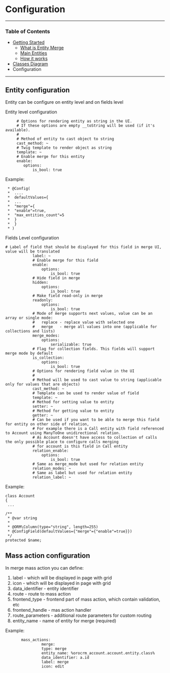 # Configuration  #

---------

### Table of Contents ###

- [Getting Started](./getting-started.md)
	- [What is Entity Merge](./getting-started.md#what-is-entity-merge "What is Entity Merge")
	- [Main Entities](./getting-started.md#main-entities)
	- [How it works](./getting-started.md#how-it-works)
- [Classes Diagram](./classes-diagram.md)
- Configuration

---------

## Entity configuration ##

Entity can be configure on entity level and on fields level

Entity level configuration

         # Options for rendering entity as string in the UI.
         # If these options are empty __toString will be used (if it's available).
         #
         # Method of entity to cast object to string
         cast_method: ~
         # Twig template to render object as string
         template: ~
         # Enable merge for this entity
         enable:
            options:
                is_bool: true
 

Example:

     * @Config(
     *  ....
     *  defaultValues={
     *  ...
     *  "merge"={
     *  "enable"=true,
     *  "max_entities_count"=5
     *  }
     *  }
     * )

Fields Level configuration

    # Label of field that should be displayed for this field in merge UI, value will be translated
                label: ~
                # Enable merge for this field
                enable:
                    options:
                        is_bool: true
                # Hide field in merge
                hidden:
                    options:
                        is_bool: true
                # Make field read-only in merge
                readonly:
                    options:
                        is_bool: true
                # Mode of merge supports next values, value can be an array or single mode:
                #   replace - replace value with selected one
                #   merge   - merge all values into one (applicable for collections and lists)
                merge_modes:
                    options:
                        serializable: true
                # Flag for collection fields. This fields will support merge mode by default
                is_collection:
                    options:
                        is_bool: true
                # Options for rendering field value in the UI
                #
                # Method will be used to cast value to string (applicable only for values that are objects)
                cast_method: ~
                # Template can be used to render value of field
                template: ~
                # Method for setting value to entity
                setter: ~
                # Method for getting value to entity
                getter: ~
                # Can be used if you want to be able to merge this field for entity on other side of relation,
                # For example there is a Call entity with field referenced to Account using ManyToOne unidirectional relation.
                # As Account doesn't have access to collection of calls the only possible place to configure calls merging
                # for account is this field in Call entity
                relation_enable:
                    options:
                        is_bool: true
                # Same as merge_mode but used for relation entity
                relation_modes: ~
                # Same as label but used for relation entity
                relation_label: ~

Example:

    class Account
    {
     ...

    /**
     * @var string
     *
     * @ORM\Column(type="string", length=255)
     * @ConfigField(defaultValues={"merge"={"enable"=true}})
     */
    protected $name;


## Mass action configuration ##

In merge mass action you can define:

1. label - which will be displayed in page with grid
2. icon - which will be displayed in page with grid
3. data_identifier - entity identifier
4. route - route to mass action
5. frontend_type - frontend part of mass action, which contain validation, etc
6. frontend_handle - mas action handler
7. route_parameters - additional route parameters for custom routing
8. entity_name - name of entity for merge (required)

Example:

    	   mass_actions:
			    	merge:
			    	type: merge
			    	entity_name: %orocrm_account.account.entity.class%
			    	data_identifier: a.id
			    	label: merge
			    	icon: edit
